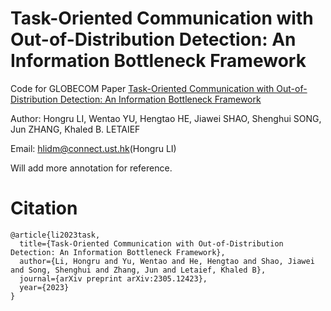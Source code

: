 # Task-Oriented Communication with Out-of-Distribution Detection: An Information Bottleneck Framework

Code for GLOBECOM Paper [Task-Oriented Communication with Out-of-Distribution Detection: An Information Bottleneck Framework](https://arxiv.org/abs/2305.12423)

Author: Hongru LI, Wentao YU, Hengtao HE, Jiawei SHAO, Shenghui SONG, Jun ZHANG, Khaled B. LETAIEF

Email: <a href="mailto:hlidm@connect.ust.hk">hlidm@connect.ust.hk</a>(Hongru LI)


Will add more annotation for reference.


# Citation
```
@article{li2023task,
  title={Task-Oriented Communication with Out-of-Distribution Detection: An Information Bottleneck Framework},
  author={Li, Hongru and Yu, Wentao and He, Hengtao and Shao, Jiawei and Song, Shenghui and Zhang, Jun and Letaief, Khaled B},
  journal={arXiv preprint arXiv:2305.12423},
  year={2023}
}
```






